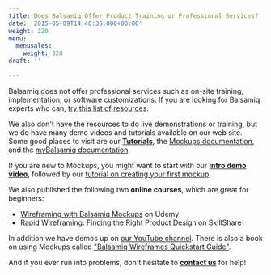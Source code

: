 ```yaml
---
title: Does Balsamiq Offer Product Training or Professional Services?
date: '2015-05-09T14:46:35.000+00:00'
weight: 320
menu:
  menusales:
    weight: 320
draft: ''

---
```


Balsamiq does not offer professional services such as on-site training, implementation, or software customizations. If you are looking for Balsamiq experts who can, [try this list of resources](/resources/lookingforhelp/).

We also don't have the resources to do live demonstrations or training, but we do have many demo videos and tutorials available on our web site. Some good places to visit are our **[Tutorials](/tutorials/)**, the [Mockups documentation](https://docs.balsamiq.com/desktop/), and the [myBalsamiq documentation](https://docs.balsamiq.com/mybalsamiq/).

If you are new to Mockups, you might want to start with our **[intro demo video](/tutorials/introvideo/)**, followed by our [tutorial on creating your first mockup](/tutorials/firstmockup/).

We also published the following two **online courses**, which are great for beginners:

*   [Wireframing with Balsamiq Mockups](https://www.udemy.com/wireframing-with-balsamiq-mockups/) on Udemy
*   [Rapid Wireframing: Finding the Right Product Design](https://www.skillshare.com/classes/design/Rapid-Wireframing-Finding-the-Right-Product-Design/1947996659) on SkillShare

In addition we have demos up on [our YouTube channel](https://www.youtube.com/playlist?list=PLVlyYfbClWxRpOSJvalIUTBxoqkrzowzI). There is also a book on using Mockups called ["Balsamiq Wireframes Quickstart Guide"](/resources/books/).

And if you ever run into problems, don't hesitate to **[contact us](https://balsamiq.com/company/#contact)** for help!